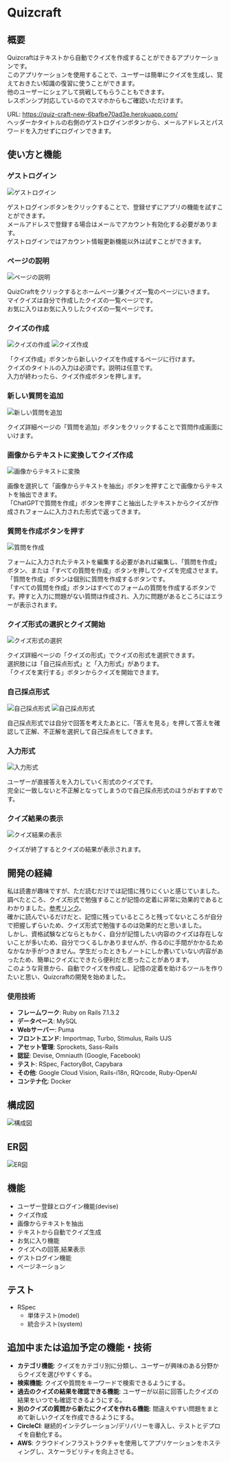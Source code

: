# Quizcraft

## 概要
Quizcraftはテキストから自動でクイズを作成することができるアプリケーションです。<br>
このアプリケーションを使用することで、ユーザーは簡単にクイズを生成し、覚えておきたい知識の復習に使うことができます。<br>
他のユーザーにシェアして挑戦してもらうこともできます。<br>
レスポンシブ対応しているのでスマホからもご確認いただけます。

URL: https://quiz-craft-new-6bafbe70ad3e.herokuapp.com/<br>
ヘッダーかタイトルの右側のゲストログインボタンから、メールアドレスとパスワードを入力せずにログインできます。

## 使い方と機能

### ゲストログイン
![ゲストログイン](./public/images/readme/ゲストログイン.png)

ゲストログインボタンをクリックすることで、登録せずにアプリの機能を試すことができます。<br>
メールアドレスで登録する場合はメールでアカウント有効化する必要があります。<br>
ゲストログインではアカウント情報更新機能以外は試すことができます。

### ページの説明
![ページの説明](./public/images/readme/ログイン後ヘッダー.png)

QuizCraftをクリックするとホームページ兼クイズ一覧のページにいきます。<br>
マイクイズは自分で作成したクイズの一覧ページです。<br>
お気に入りはお気に入りしたクイズの一覧ページです。

### クイズの作成
![クイズの作成](./public/images/readme/新しいクイズ.png) ![クイズ作成](./public/images/readme/クイズ作成.png)

「クイズ作成」ボタンから新しいクイズを作成するページに行けます。<br>
クイズのタイトルの入力は必須です。説明は任意です。<br>
入力が終わったら、クイズ作成ボタンを押します。

### 新しい質問を追加
![新しい質問を追加](./public/images/readme/新しい質問を追加.png)

クイズ詳細ページの「質問を追加」ボタンをクリックすることで質問作成画面にいけます。

### 画像からテキストに変換してクイズ作成
![画像からテキストに変換](./public/images/readme/quizcraft-ezgif.com-cut.gif)

画像を選択して「画像からテキストを抽出」ボタンを押すことで画像からテキストを抽出できます。<br>
「ChatGPTで質問を作成」ボタンを押すこと抽出したテキストからクイズが作成されフォームに入力された形式で返ってきます。

### 質問を作成ボタンを押す
![質問を作成](./public/images/readme/質問を作成.gif)

フォームに入力されたテキストを編集する必要があれば編集し、「質問を作成」ボタン、または「すべての質問を作成」ボタンを押してクイズを完成させます。<br>
「質問を作成」ボタンは個別に質問を作成するボタンです。<br>
「すべての質問を作成」ボタンはすべてのフォームの質問を作成するボタンです。押すと入力に問題がない質問は作成され、入力に問題があるところにはエラーが表示されます。

### クイズ形式の選択とクイズ開始
![クイズ形式の選択](./public/images/readme/採点形式.png)

クイズ詳細ページの「クイズの形式」でクイズの形式を選択できます。<br>
選択肢には「自己採点形式」と「入力形式」があります。<br>
「クイズを実行する」ボタンからクイズを開始できます。

### 自己採点形式
![自己採点形式](./public/images/readme/自己採点答え未表示.png) ![自己採点形式](./public/images/readme/自己採点答え表示.png)

自己採点形式では自分で回答を考えたあとに、「答えを見る」を押して答えを確認して正解、不正解を選択して自己採点をしてきます。

### 入力形式
![入力形式](./public/images/readme/入力形式.png)

ユーザーが直接答えを入力していく形式のクイズです。<br>
完全に一致しないと不正解となってしまうので自己採点形式のほうがおすすめです。

### クイズ結果の表示
![クイズ結果の表示](./public/images/readme/クイズ結果表示.png)

クイズが終了するとクイズの結果が表示されます。

## 開発の経緯
私は読書が趣味ですが、ただ読むだけでは記憶に残りにくいと感じていました。<br>
調べたところ、クイズ形式で勉強することが記憶の定着に非常に効果的であるとわかりました。[参考リンク](https://yuchrszk.blogspot.com/2016/11/blog-post_30.html)。<br>
確かに読んでいるだけだと、記憶に残っているところと残ってないところが自分で把握しずらいため、クイズ形式で勉強するのは効果的だと思いました。<br>
しかし、資格試験などならともかく、自分が記憶したい内容のクイズは存在しないことが多いため、自分でつくるしかありませんが、作るのに手間がかかるためなかなか手がつきません。学生だったときもノートにしか書いていない内容があったため、簡単にクイズにできたら便利だと思ったことがあります。<br>
このような背景から、自動でクイズを作成し、記憶の定着を助けるツールを作りたいと思い、Quizcraftの開発を始めました。

### 使用技術
- **フレームワーク**: Ruby on Rails 7.1.3.2
- **データベース**: MySQL
- **Webサーバー**: Puma
- **フロントエンド**: Importmap, Turbo, Stimulus, Rails UJS
- **アセット管理**: Sprockets, Sass-Rails
- **認証**: Devise, Omniauth (Google, Facebook)
- **テスト**: RSpec, FactoryBot, Capybara
- **その他**: Google Cloud Vision, Rails-i18n, RQrcode, Ruby-OpenAI
- **コンテナ化**: Docker

## 構成図
![構成図](./public/images/readme/quizcraft.png)

## ER図
![ER図](./public/images/readme/quizcraft-puml.png)


## 機能
- ユーザー登録とログイン機能(devise)
- クイズ作成
- 画像からテキストを抽出
- テキストから自動でクイズ生成
- お気に入り機能
- クイズへの回答,結果表示
- ゲストログイン機能
- ページネーション

## テスト
- RSpec
  - 単体テスト(model)
  - 統合テスト(system)

## 追加中または追加予定の機能・技術
- **カテゴリ機能**: クイズをカテゴリ別に分類し、ユーザーが興味のある分野からクイズを選びやすくする。
- **検索機能**: クイズや質問をキーワードで検索できるようにする。
- **過去のクイズの結果を確認できる機能**: ユーザーが以前に回答したクイズの結果をいつでも確認できるようにする。
- **別のクイズの質問から新たにクイズを作れる機能**: 間違えやすい問題をまとめて新しいクイズを作成できるようにする。
- **CircleCI**: 継続的インテグレーション/デリバリーを導入し、テストとデプロイを自動化する。
- **AWS**: クラウドインフラストラクチャを使用してアプリケーションをホスティングし、スケーラビリティを向上させる。
